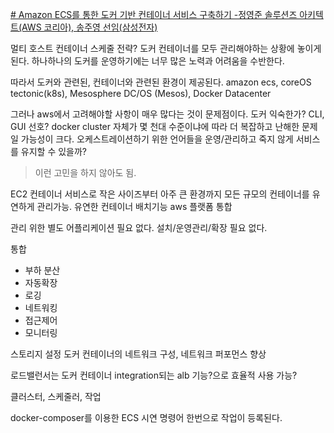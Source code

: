 [# Amazon ECS를 통한 도커 기반 컨테이너 서비스 구축하기 -정영준 솔루션즈 아키텍트(AWS 코리아), 송주영 선임(삼성전자)](https://youtu.be/_wyndTR95fU?si=PSmbvgCoTJwCmqT8)


멀티 호스트 컨테이너 스케줄 전략?
도커 컨테이너를 모두 관리해야하는 상황에 놓이게 된다.
하나하나의 도커를 운영하기에는 너무 많은 노력과 어려움을 수반한다.

따라서 도커와 관련된, 컨테이너와 관련된 환경이 제공된다.
amazon ecs, coreOS tectonic(k8s), Mesosphere DC/OS (Mesos), Docker Datacenter

그러나 aws에서 고려해야할 사항이 매우 많다는 것이 문제점이다.
도커 익숙한가? CLI, GUI 선호? docker cluster 자체가 몇 천대 수준이냐에 따라 더 복잡하고 난해한 문제일 가능성이 크다.
오케스트레이션하기 위한 언어들을 운영/관리하고 죽지 않게 서비스를 유지할 수 있을까?
> 이런 고민을 하지 않아도 됨.

EC2 컨테이너 서비스로 작은 사이즈부터 아주 큰 환경까지 모든 규모의 컨테이너를 유연하게 관리가능.
유연한 컨테이너 배치기능
aws 플랫폼 통합

관리 위한 별도 어플리케이션 필요 없다.
설치/운영관리/확장 필요 없다.


통합
- 부하 분산
- 자동확장
- 로깅
- 네트워킹
- 접근제어
- 모니터링

스토리지 설정
도커 컨테이너의 네트워크 구성, 네트워크 퍼포먼스 향상

로드밸런서는 도커 컨테이너 integration되는 alb 기능?으로 효율적 사용 가능?

클러스터, 스케줄러, 작업


docker-composer를 이용한 ECS 시연
명령어 한번으로 작업이 등록된다.

